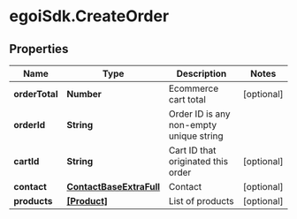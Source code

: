 # egoiSdk.CreateOrder

## Properties
Name | Type | Description | Notes
------------ | ------------- | ------------- | -------------
**orderTotal** | **Number** | Ecommerce cart total | [optional] 
**orderId** | **String** | Order ID is any non-empty unique string | 
**cartId** | **String** | Cart ID that originated this order | [optional] 
**contact** | [**ContactBaseExtraFull**](.md) | Contact | [optional] 
**products** | [**[Product]**](Product.md) | List of products | [optional] 


